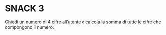 # SNACK 3

Chiedi un numero di 4 cifre all’utente
e calcola la somma di tutte le cifre che compongono il numero.